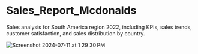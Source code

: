 # Sales_Report_Mcdonalds
Sales analysis for South America region 2022, including KPIs, sales trends, customer satisfaction, and sales distribution by country. 

![Screenshot 2024-07-11 at 1 29 30 PM](https://github.com/mariia-8/Sales_Report_Mcdonalds/assets/111792836/3000c47c-8de2-4d51-9a85-24fcbb9bd5a9)
